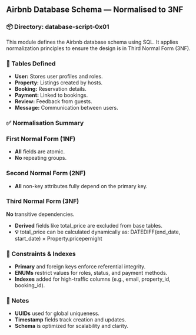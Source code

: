 ## Airbnb Database Schema — Normalised to 3NF
### 📦 Directory: database-script-0x01
This module defines the Airbnb database schema using SQL. It applies normalization principles to ensure the design is in Third Normal Form (3NF).

### 🧱 Tables Defined
- **User:** Stores user profiles and roles.
- **Property:** Listings created by hosts.
- **Booking:** Reservation details.
- **Payment:** Linked to bookings.
- **Review:** Feedback from guests.
- **Message:** Communication between users.
### ✅ Normalisation Summary
### First Normal Form (1NF)
- **All** fields are atomic.
- **No** repeating groups.
### Second Normal Form (2NF)
- **All** non-key attributes fully depend on the primary key.
### Third Normal Form (3NF)
**No** transitive dependencies.
- **Derived** fields like total_price are excluded from base tables.
- **💡** total_price can be calculated dynamically as: DATEDIFF(end_date, start_date) × Property.pricepernight

### 🔐 Constraints & Indexes
- **Primary** and foreign keys enforce referential integrity.
- **ENUMs** restrict values for roles, status, and payment methods.
- **Indexes** added for high-traffic columns (e.g., email, property_id, booking_id).
### 🧠 Notes
- **UUIDs** used for global uniqueness.
- **Timestamp** fields track creation and updates.
- **Schema** is optimized for scalability and clarity.